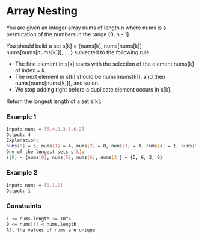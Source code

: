 # Array Nesting

You are given an integer array nums of length n where nums is a permutation of the numbers in the range [0, n - 1].

You should build a set s[k] = {nums[k], nums[nums[k]], nums[nums[nums[k]]], ... } subjected to the following rule:

- The first element in s[k] starts with the selection of the element nums[k] of index = k.
- The next element in s[k] should be nums[nums[k]], and then nums[nums[nums[k]]], and so on.
- We stop adding right before a duplicate element occurs in s[k].

Return the longest length of a set s[k].

### Example 1
```sh
Input: nums = [5,4,0,3,1,6,2]
Output: 4
Explanation: 
nums[0] = 5, nums[1] = 4, nums[2] = 0, nums[3] = 3, nums[4] = 1, nums[5] = 6, nums[6] = 2.
One of the longest sets s[k]:
s[0] = {nums[0], nums[5], nums[6], nums[2]} = {5, 6, 2, 0}
```

### Example 2
```sh
Input: nums = [0,1,2]
Output: 1
```

### Constraints
```sh
1 <= nums.length <= 10^5
0 <= nums[i] < nums.length
All the values of nums are unique
```
